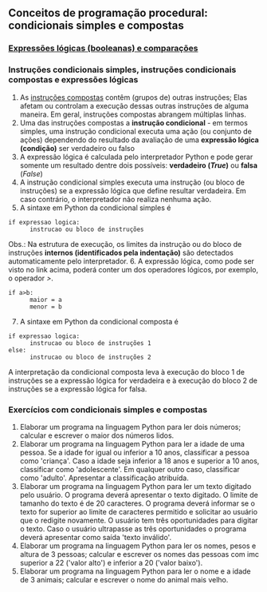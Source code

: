 ## Conceitos de programação procedural: condicionais simples e compostas  

### [Expressões lógicas (booleanas) e comparações](https://docs.python.org/pt-br/3/library/stdtypes.html#boolean-operations-and-or-not)

### Instruções condicionais simples, instruções condicionais compostas e expressões lógicas
1. As [instruções compostas](https://docs.python.org/pt-br/3/reference/compound_stmts.html) contêm (grupos de) outras instruções; Elas afetam ou controlam a execução dessas outras instruções de alguma maneira. Em geral, instruções compostas abrangem múltiplas linhas. 
2. Uma das instruções compostas a **instrução condicional** - em termos simples, uma instrução condicional executa uma ação (ou conjunto de ações) dependendo do resultado da avaliação de uma **expressão lógica (condição)** ser verdadeiro ou falso  
3. A expressão lógica é calculada pelo interpretador Python e pode gerar somente um resultado dentre dois possíveis: **verdadeiro (*True*)** ou **falsa** (*False*) 
4. A instrução condicional simples executa uma instrução (ou bloco de instruções) se a expressão lógica que define resultar verdadeira. Em caso contrário, o interpretador não realiza nenhuma ação.
5. A sintaxe em Python da condicional simples é  
```
if expressao logica:  
      instrucao ou bloco de instruções
```  
Obs.: Na estrutura de execução, os limites da instrução ou do bloco de instruções **internos (identificados pela indentação)** são detectados automaticamente pelo interpretador.
6. A expressão lógica, como pode ser visto no link acima, poderá conter um dos operadores lógicos, por exemplo, o operador *>*.  
```
if a>b:  
      maior = a
      menor = b
```  
7. A sintaxe em Python da condicional composta é  
```
if expressao logica:  
      instrucao ou bloco de instruções 1
else:
      instrucao ou bloco de instruções 2
```  
A interpretação da condicional composta leva à execução do bloco 1 de instruções se a expressão lógica for verdadeira e à execução do bloco 2 de instruções se a expressão lógica for falsa.  

### Exercícios com condicionais simples e compostas  
1. Elaborar um programa na linguagem Python para ler dois números; calcular e escrever o maior dos números lidos.
2. Elaborar um programa na linguagem Python para ler a idade de uma pessoa. Se a idade for igual ou inferior a 10 anos, classificar a pessoa como 'criança'. Caso a idade seja inferior a 18 anos e superior a 10 anos, classificar como 'adolescente'. Em qualquer outro caso, classificar como 'adulto'. Apresentar a classificação atribuída.
3. Elaborar um programa na linguagem Python para ler um texto digitado pelo usuário. O programa deverá apresentar o texto digitado. O limite de tamanho do texto é de 20 caracteres. O programa deverá informar se o texto for superior ao limite de caracteres permitido e solicitar ao usuário que o redigite novamente. O usuário tem três oportunidades para digitar o texto. Caso o usuário ultrapasse as três oportunidades o programa deverá apresentar como saída 'texto inválido'.
4. Elaborar um programa na linguagem Python para ler os nomes, pesos e altura de 3 pessoas; calcular e escrever os nomes das pessoas com imc superior a 22 ('valor alto') e inferior a 20 ('valor baixo').
5. Elaborar um programa na linguagem Python para ler o nome e a idade de 3 animais; calcular e escrever o nome do animal mais velho.   
